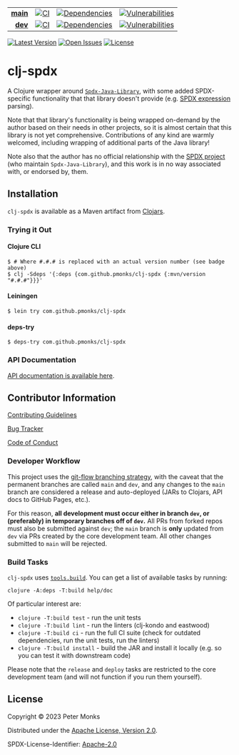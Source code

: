 | | | | |
|---:|:---:|:---:|:---:|
| [**main**](https://github.com/pmonks/clj-spdx/tree/main) | [![CI](https://github.com/pmonks/clj-spdx/workflows/CI/badge.svg?branch=main)](https://github.com/pmonks/clj-spdx/actions?query=workflow%3ACI+branch%3Amain) | [![Dependencies](https://github.com/pmonks/clj-spdx/workflows/dependencies/badge.svg?branch=main)](https://github.com/pmonks/clj-spdx/actions?query=workflow%3Adependencies+branch%3Amain) | [![Vulnerabilities](https://github.com/pmonks/clj-spdx/workflows/vulnerabilities/badge.svg?branch=main)](https://pmonks.github.io/clj-spdx/nvd/dependency-check-report.html) |
| [**dev**](https://github.com/pmonks/clj-spdx/tree/dev)  | [![CI](https://github.com/pmonks/clj-spdx/workflows/CI/badge.svg?branch=dev)](https://github.com/pmonks/clj-spdx/actions?query=workflow%3ACI+branch%3Adev) | [![Dependencies](https://github.com/pmonks/clj-spdx/workflows/dependencies/badge.svg?branch=dev)](https://github.com/pmonks/clj-spdx/actions?query=workflow%3Adependencies+branch%3Adev) | [![Vulnerabilities](https://github.com/pmonks/clj-spdx/workflows/vulnerabilities/badge.svg?branch=dev)](https://github.com/pmonks/clj-spdx/actions?query=workflow%3Avulnerabilities+branch%3Adev) |

[![Latest Version](https://img.shields.io/clojars/v/com.github.pmonks/clj-spdx)](https://clojars.org/com.github.pmonks/clj-spdx/) [![Open Issues](https://img.shields.io/github/issues/pmonks/clj-spdx.svg)](https://github.com/pmonks/clj-spdx/issues) [![License](https://img.shields.io/github/license/pmonks/clj-spdx.svg)](https://github.com/pmonks/clj-spdx/blob/main/LICENSE)


# clj-spdx

A Clojure wrapper around [`Spdx-Java-Library`](https://github.com/spdx/Spdx-Java-Library), with some added SPDX-specific functionality that that library doesn't provide (e.g. [SPDX expression](https://spdx.github.io/spdx-spec/v2.3/SPDX-license-expressions/) parsing).

Note that that library's functionality is being wrapped on-demand by the author based on their needs in other projects, so it is almost certain that this library is not yet comprehensive. Contributions of any kind are warmly welcomed, including wrapping of additional parts of the Java library!

Note also that the author has no official relationship with the [SPDX project](https://spdx.dev/) (who maintain `Spdx-Java-Library`), and this work is in no way associated with, or endorsed by, them.

## Installation

`clj-spdx` is available as a Maven artifact from [Clojars](https://clojars.org/com.github.pmonks/clj-spdx).

### Trying it Out

#### Clojure CLI

```shell
$ # Where #.#.# is replaced with an actual version number (see badge above)
$ clj -Sdeps '{:deps {com.github.pmonks/clj-spdx {:mvn/version "#.#.#"}}}'
```

#### Leiningen

```shell
$ lein try com.github.pmonks/clj-spdx
```

#### deps-try

```shell
$ deps-try com.github.pmonks/clj-spdx
```

### API Documentation

[API documentation is available here](https://pmonks.github.io/clj-spdx/).

## Contributor Information

[Contributing Guidelines](https://github.com/pmonks/clj-spdx/blob/main/.github/CONTRIBUTING.md)

[Bug Tracker](https://github.com/pmonks/clj-spdx/issues)

[Code of Conduct](https://github.com/pmonks/clj-spdx/blob/main/.github/CODE_OF_CONDUCT.md)

### Developer Workflow

This project uses the [git-flow branching strategy](https://nvie.com/posts/a-successful-git-branching-model/), with the caveat that the permanent branches are called `main` and `dev`, and any changes to the `main` branch are considered a release and auto-deployed (JARs to Clojars, API docs to GitHub Pages, etc.).

For this reason, **all development must occur either in branch `dev`, or (preferably) in temporary branches off of `dev`.**  All PRs from forked repos must also be submitted against `dev`; the `main` branch is **only** updated from `dev` via PRs created by the core development team.  All other changes submitted to `main` will be rejected.

### Build Tasks

`clj-spdx` uses [`tools.build`](https://clojure.org/guides/tools_build). You can get a list of available tasks by running:

```
clojure -A:deps -T:build help/doc
```

Of particular interest are:

* `clojure -T:build test` - run the unit tests
* `clojure -T:build lint` - run the linters (clj-kondo and eastwood)
* `clojure -T:build ci` - run the full CI suite (check for outdated dependencies, run the unit tests, run the linters)
* `clojure -T:build install` - build the JAR and install it locally (e.g. so you can test it with downstream code)

Please note that the `release` and `deploy` tasks are restricted to the core development team (and will not function if you run them yourself).

## License

Copyright © 2023 Peter Monks

Distributed under the [Apache License, Version 2.0](http://www.apache.org/licenses/LICENSE-2.0).

SPDX-License-Identifier: [Apache-2.0](https://spdx.org/licenses/Apache-2.0)
